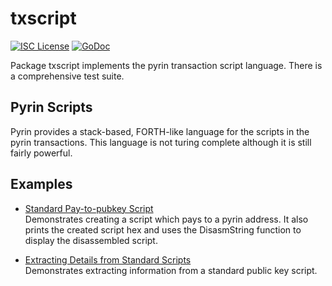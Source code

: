 txscript
========

[![ISC License](http://img.shields.io/badge/license-ISC-blue.svg)](https://choosealicense.com/licenses/isc/)
[![GoDoc](https://godoc.org/github.com/Pyrinpyi/pyipad/txscript?status.png)](http://godoc.org/github.com/Pyrinpyi/pyipad/txscript)

Package txscript implements the pyrin transaction script language. There is
a comprehensive test suite.

## Pyrin Scripts

Pyrin provides a stack-based, FORTH-like language for the scripts in
the pyrin transactions. This language is not turing complete
although it is still fairly powerful. 

## Examples

* [Standard Pay-to-pubkey Script](http://godoc.org/github.com/Pyrinpyi/pyipad/txscript#example-PayToAddrScript)  
  Demonstrates creating a script which pays to a pyrin address. It also
  prints the created script hex and uses the DisasmString function to display
  the disassembled script.

* [Extracting Details from Standard Scripts](http://godoc.org/github.com/Pyrinpyi/pyipad/txscript#example-ExtractPkScriptAddrs)  
  Demonstrates extracting information from a standard public key script.
